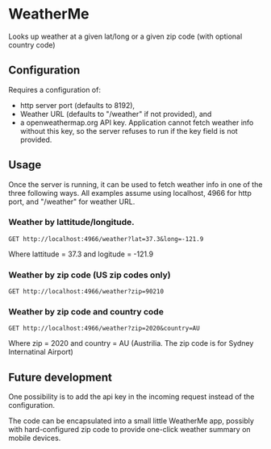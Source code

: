 # WeatherMe
Looks up weather at a given lat/long or a given zip code (with optional country code)

## Configuration

<p>Requires a configuration of:</p>
<ul>
<li>http server port (defaults to 8192),</li>
<li>Weather URL (defaults to "/weather" if not provided), and </li>
<li>a openweathermap.org API key. Application cannot fetch weather info without this key, so the server refuses to run if the key field is not provided.</li>
</ul>


## Usage

Once the server is running, it can be used to fetch weather info in one of the three following ways. All examples assume using localhost, 4966 for http port, and "/weather" for weather URL.

### Weather by lattitude/longitude.

    GET http://localhost:4966/weather?lat=37.3&long=-121.9

Where lattitude = 37.3 and logitude = -121.9

### Weather by zip code (US zip codes only)

    GET http://localhost:4966/weather?zip=90210

### Weather by zip code and country code 

    GET http://localhost:4966/weather?zip=2020&country=AU

Where zip = 2020 and country = AU (Austrilia. The zip code is for Sydney Internatinal Airport)

## Future development

One possibility is to add the api key in the incoming request instead of the configuration.

The code can be encapsulated into a small little WeatherMe app, possibly with hard-configured zip code to provide one-click weather summary on mobile devices.

